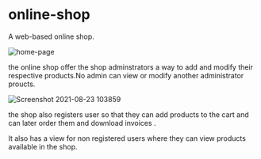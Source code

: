 

# online-shop
 A web-based online shop.
 
![home-page](https://user-images.githubusercontent.com/55924723/130409303-61e4a3ab-5293-4b72-84ca-1563bb1dc084.png)


 
the online shop offer the shop adminstrators a way to add and modify their respective products.No admin can view or modify another administrator proucts.

![Screenshot 2021-08-23 103859](https://user-images.githubusercontent.com/55924723/130409585-20901831-8e98-4855-aceb-01a374ae00b1.png)


the shop also registers user so that they can add products to the cart and can later order them and download invoices .

It also has a view for non registered users where they can view products available  in the shop.
